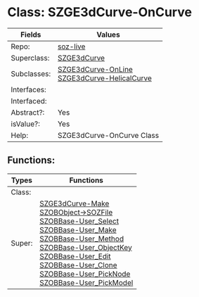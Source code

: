 
# Class:	SZGE3dCurve-OnCurve

| Fields | Values |
| --------- | --------- |
| Repo: | [soz-live](/repos/soz-live.html) |
| Superclass: | [SZGE3dCurve](SZGE3dCurve.html) |
| Subclasses: | [SZGE3dCurve-OnLine](SZGE3dCurve-OnLine.html) <br> [SZGE3dCurve-HelicalCurve](SZGE3dCurve-HelicalCurve.html) |
| Interfaces: |  |
| Interfaced: |  |
| Abstract?: | Yes |
| isValue?: | Yes |
| Help: | SZGE3dCurve-OnCurve Class |


## Functions:

| Types | Functions |
| --------- | --------- |
| Class: |  |
| Super: | [SZGE3dCurve-Make](SZGE3dCurve.html) <br> [SZOBObject->SOZFile](SZOBObject.html) <br> [SZOBBase-User_Select](SZOBBase.html) <br> [SZOBBase-User_Make](SZOBBase.html) <br> [SZOBBase-User_Method](SZOBBase.html) <br> [SZOBBase-User_ObjectKey](SZOBBase.html) <br> [SZOBBase-User_Edit](SZOBBase.html) <br> [SZOBBase-User_Clone](SZOBBase.html) <br> [SZOBBase-User_PickNode](SZOBBase.html) <br> [SZOBBase-User_PickModel](SZOBBase.html) |



